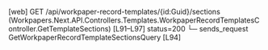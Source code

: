 [web] GET /api/workpaper-record-templates/{id:Guid}/sections  (Workpapers.Next.API.Controllers.Templates.WorkpaperRecordTemplatesController.GetTemplateSections)  [L91–L97] status=200
  └─ sends_request GetWorkpaperRecordTemplateSectionsQuery [L94]

